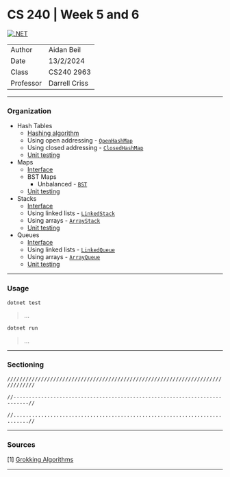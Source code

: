 # CS 240 | Week 5 and 6

[![.NET](https://github.com/thefireflyer/cs240-w5-w6-combined/actions/workflows/dotnet.yml/badge.svg)](https://github.com/thefireflyer/cs240-w5-w6-combined/actions/workflows/dotnet.yml)

| | |
|-|-|
| Author | Aidan Beil |
| Date | 13/2/2024 |
| Class | CS240 2963 |
| Professor | Darrell Criss |

---

### Organization

- Hash Tables
    - [Hashing algorithm](Hasher.cs)
    - Using open addressing - [`OpenHashMap`](Tables/OpenHashTable.cs)
    - Using closed addressing - [`ClosedHashMap`](Tables/ClosedHashTable.cs)
    - [Unit testing](Tables/TestTable.cs)
- Maps
    - [Interface](Maps/IMap.cs)
    - BST Maps
        - Unbalanced - [`BST`](Maps/BSTs/BST.cs)
    - [Unit testing](Maps/TestMaps.cs)
- Stacks
    - [Interface](Stacks/IStack.cs)
    - Using linked lists - [`LinkedStack`](Stacks/LinkedStack.cs)
    - Using arrays - [`ArrayStack`](Stacks/ArrayStack.cs)
    - [Unit testing](Stacks/TestStacks.cs)
- Queues
    - [Interface](Queues/IQueue.cs)
    - Using linked lists - [`LinkedQueue`](Queues/LinkedQueue.cs)
    - Using arrays - [`ArrayQueue`](Queues/ArrayQueue.cs)
    - [Unit testing](Queues/TestQueues.cs)

---

### Usage

`dotnet test`

> ...
>
>

`dotnet run`

> ...
>
>

---

### Sectioning

`///////////////////////////////////////////////////////////////////////////////`

`//---------------------------------------------------------------------------//`

`//...........................................................................//`


---

### Sources

[1] [Grokking Algorithms](https://livebook.manning.com/book/grokking-algorithms-second-edition/chapter-1/v-4/)

---
